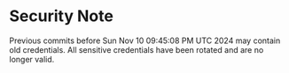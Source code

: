 # Security Note
Previous commits before Sun Nov 10 09:45:08 PM UTC 2024 may contain old credentials.
All sensitive credentials have been rotated and are no longer valid.

